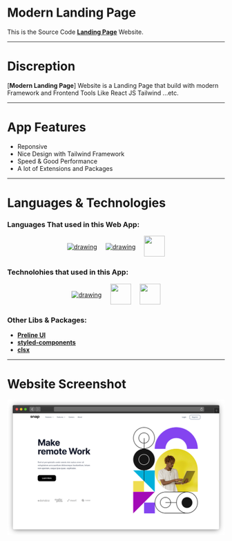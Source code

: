 # Modern Landing Page

This is the Source Code [**Landing Page**](...) Website.

---

# Discreption

[**Modern Landing Page**] Website is a Landing Page that build with modern Framework and Frontend Tools Like React JS Tailwind ...etc.

---

# App Features

- Reponsive
- Nice Design with Tailwind Framework
- Speed & Good Performance
- A lot of Extensions and Packages

---

# Languages & Technologies

### Languages That used in this Web App:

<div style="display: flex; justify-content: center; align-items: center; gap: 20px;">
  <a href="https://developer.mozilla.org/en-US/docs/Web/HTML"><img src="https://img.icons8.com/color/48/000000/html-5--v1.png" alt="drawing" width="48" height="48"/></a>
  <a href="https://developer.mozilla.org/en-US/docs/Web/CSS?retiredLocale=ar"><img src="https://img.icons8.com/color/48/000000/css3.png" alt="drawing" width="48" height="48"/></a>
  <a href="https://www.javascript.com/"><img src="https://img.icons8.com/color/48/000000/javascript--v2.png" width="48" height="48"/></a>
</div>

### Technolohies that used in this App:

<div style="display: flex; justify-content: center; align-items: center; gap: 20px;">
  <a href="https://reactjs.org/"><img src="https://cdn-icons-png.flaticon.com/512/3334/3334886.png" alt="drawing" width="48" height="48"/></a>
  <a href="https://tailwindcss.com/"><img src="https://tailwindcss.com/_next/static/media/tailwindcss-mark.79614a5f61617ba49a0891494521226b.svg" width="48" height="48"/></a>
  <a href="https://www.typescriptlang.org/"><img src="https://cdn-icons-png.flaticon.com/128/5968/5968381.png" width="48" height="48"/></a>
</div>

### Other Libs & Packages:

- [**Preline UI**](https://preline.co/docs/index.html)
- [**styled-components**](https://styled-components.com/)
- [**clsx**](https://www.npmjs.com/package/clsx)

---

# Website Screenshot

![Modern Landing Page](https://github.com/ahmedmohmd/modern-landing-page/blob/main/app-screenshot.png?raw=true)
